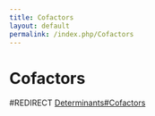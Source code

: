 ```yaml
---
title: Cofactors
layout: default
permalink: /index.php/Cofactors
---
```


# Cofactors

#REDIRECT [Determinants#Cofactors](Determinants#Cofactors)